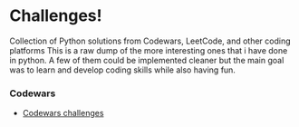 # Challenges!
Collection of Python solutions from Codewars, LeetCode, and other coding platforms
This is a raw dump of the more interesting ones that i have done in python. A few of them could be implemented cleaner
but the main goal was to learn and develop coding skills while also having fun. 

### Codewars
*  [Codewars challenges](codewars/codewars.md)

